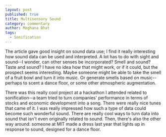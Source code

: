 ```yaml
---
layout: post
published: true
title: Multisensory Sound
category: commentary
author: Meghana Bhat
tags: 
  - Sonification
---
```


The article gave good insight on sound data use; I find it really interesting how sound data can be used and interpreted. A lot has to do with sight and sound--I wonder, can other senses be incorporated? Smell and sound? Taste and sound? I have no idea how that might work, or if it could, but the prospect seems interesting. Maybe someone might be able to take the smell of a fruit bowl and turn it into music. Or generate smells based on music--perhaps to scent a dance floor, or some other atmospheric augmentation.

There was this really cool project at a hackathon I attended related to sonification--a team tried to turn companies' performance in terms of stocks and economic development into a song. There were really nice tunes that came of it. I was really impressed how such a type of data could become such wonderful sound. There are really cool ways to turn data into sound that isn't even originally related to sound. Then, there's also the other way around: someone at MIT made a dress last year that lights up in response to sound, designed for a dance floor.
